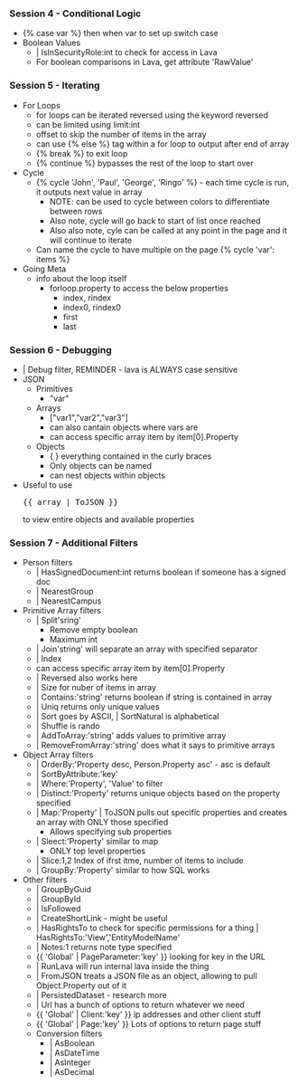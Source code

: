 ### Session 4 - Conditional Logic
- {% case var %} then when var to set up switch case
- Boolean Values 
	- | IsInSecurityRole:int to check for access in Lava
	- For boolean comparisons in Lava, get attribute 'RawValue'
### Session 5 - Iterating
- For Loops
	- for loops can be iterated reversed using the keyword reversed
	- can be limited using limit:int
	- offset to skip the number of items in the array
	- can use {% else %} tag within a for loop to output after end of array
	- {% break %} to exit loop
	- {% continue %} bypasses the rest of the loop to start over
- Cycle
	- {% cycle 'John', 'Paul', 'George', 'Ringo' %} - each time cycle is run, it outputs next value in array
		- NOTE: can be used to cycle between colors to differentiate between rows
		- Also note, cycle will go back to start of list once reached
		- Also also note, cyle can be called at any point in the page and it will continue to iterate
	- Can name the cycle to have multiple on the page {% cycle 'var': items %}
- Going Meta
	- info about the loop itself
		- forloop.property to access the below properties
			- index, rindex
			- index0, rindex0
			- first
			- last
### Session 6 - Debugging
- | Debug filter, REMINDER - lava is ALWAYS case sensitive
- JSON
	- Primitives
		- "var"
	- Arrays
		- ["var1","var2","var3"]
		- can also cantain objects where vars are
		- can access specific array item by item[0].Property
	- Objects
		- { } everything contained in the curly braces
		- Only objects can be named
		- can nest objects within objects
- Useful to use <pre>{{ array | ToJSON }}</pre> to view entire objects and available properties
### Session 7 - Additional Filters
- Person filters
	- | HasSignedDocument:int returns boolean if someone has a signed doc
	- | NearestGroup
	- | NearestCampus
- Primitive Array filters
	- | Split'sring'
		- Remove empty boolean
		- Maximum int
	- | Join'string' will separate an array with specified separator
	- | Index
	- can access specific array item by item[0].Property
	- | Reversed also works here
	- | Size for nuber of items in array
	- | Contains:'string' returns boolean if string is contained in array
	- | Uniq returns only unique values
	- | Sort goes by ASCII, | SortNatural is alphabetical
	- | Shuffle is rando
	- | AddToArray:'string' adds values to primitive array
	- | RemoveFromArray:'string' does what it says to primitive arrays
- Object Array filters
	- | OrderBy:'Property desc, Person.Property asc' - asc is default
	- | SortByAttribute:'key'
	- | Where:'Property', 'Value' to filter
	- | Distinct:'Property' returns unique objects based on the property specified
	- | Map:'Property' | ToJSON pulls out specific properties and creates an array with ONLY those specified
		- Allows specifying sub properties
	- | Sleect:'Property' similar to map
		- ONLY top level properties
	- | Slice:1,2 Index of ifrst itme, number of items to include
	- | GroupBy:'Property' similar to how SQL works
- Other filters
	- | GroupByGuid
	- | GroupById
	- | IsFollowed
	- | CreateShortLink - might be useful
	- | HasRightsTo to check for specific permissions for a thing | HasRightsTo:'View','EntityModelName'
	- | Notes:1 returns note type specified
	- {{ 'Global' | PageParameter:'key' }} looking for key in the URL
	- | RunLava will run internal lava inside the thing
	- | FromJSON treats a JSON file as an object, allowing to pull Object.Property out of it
	- | PersistedDataset - research more
	- | Url has a bunch of options to return whatever we need
	- {{ 'Global' | Client:'key' }} ip addresses and other client stuff
	- {{ 'Global' | Page:'key' }} Lots of options to return page stuff
	- Conversion filters
		- | AsBoolean
		- | AsDateTime
		- | AsInteger
		- | AsDecimal
